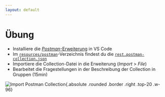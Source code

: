 ```yaml
---
layout: default
---
```


<Footer
    text="🌍 Grundlagen betrieblicher Webanwendungen"
/>

# Übung <SubHeading text="Request-Response / REST"/>

<div class="grid grid-cols-12 gap-6">
<div class="col-span-6">

- Installiere die [_Postman_-Erweiterung](https://marketplace.visualstudio.com/items?itemName=Postman.postman-for-vscode) in VS Code
- Im [`resources/postman`](../../resources/postman/)-Verzeichnis findest du die [`rest.postman-collection.json`](../../resources/postman/rest.postman_collection.json)
- Importiere die Collection-Datei in die Erweiterung (_Import_ > _File_)
- Bearbeitet die Fragestellungen in der Beschreibung der Collection in Gruppen (15min)

![Import Postman Collection](/images/postman-import.png){.absolute .rounded .border .right .top-20 .w-96}

</div>
<div class="col-span-12">

</div>
</div>

<PageNumber/>
